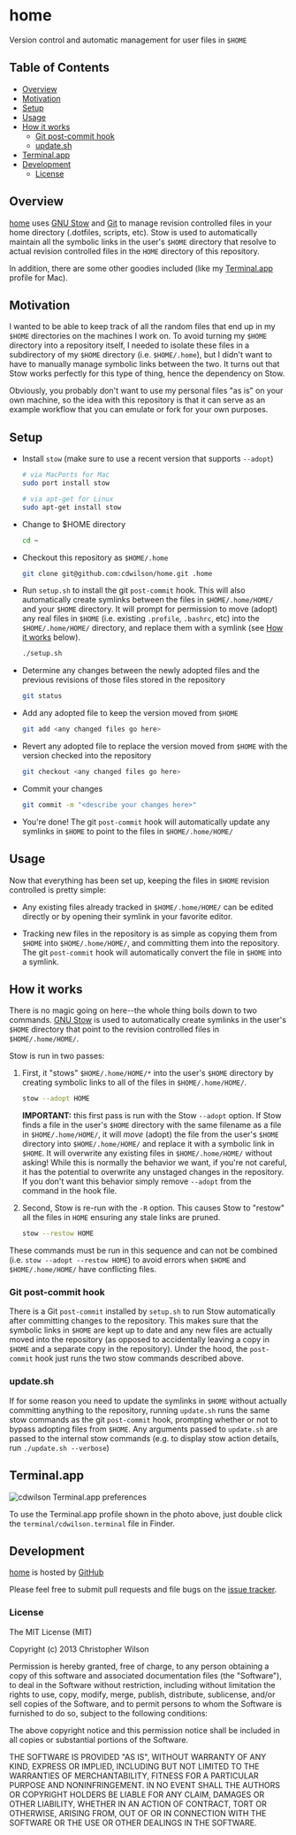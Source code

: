 # home

Version control and automatic management for user files in `$HOME`

## Table of Contents

* [Overview](#overview)
* [Motivation](#motivation)
* [Setup](#setup)
* [Usage](#usage)
* [How it works](#how-it-works)
    * [Git post-commit hook](#git-post-commit-hook)
    * [update.sh](#update.sh)
* [Terminal.app](#terminalapp)
* [Development](#development)
    * [License](#license)

## Overview

[home] uses [GNU Stow] and [Git] to manage revision controlled files in your home directory (.dotfiles, scripts, etc). Stow is used to automatically maintain all the symbolic links in the user's `$HOME` directory that resolve to actual revision controlled files in the `HOME` directory of this repository.

In addition, there are some other goodies included (like my [Terminal.app](#terminalapp) profile for Mac).


## Motivation

I wanted to be able to keep track of all the random files that end up in my `$HOME` directories on the machines I work on. To avoid turning my `$HOME` directory into a repository itself, I needed to isolate these files in a subdirectory of my `$HOME` directory (i.e. `$HOME/.home`), but I didn't want to have to manually manage symbolic links between the two.  It turns out that Stow works perfectly for this type of thing, hence the dependency on Stow. 

Obviously, you probably don't want to use my personal files "as is" on your own machine, so the idea with this repository is that it can serve as an example workflow that you can emulate or fork for your own purposes.


## Setup

* Install `stow` (make sure to use a recent version that supports `--adopt`)

    ```bash
    # via MacPorts for Mac
    sudo port install stow
    
    # via apt-get for Linux
    sudo apt-get install stow
    ```
    
* Change to $HOME directory

    ```bash
    cd ~
    ```
    
* Checkout this repository as `$HOME/.home`

    ```bash
    git clone git@github.com:cdwilson/home.git .home
    ```
    
* Run `setup.sh` to install the git `post-commit` hook. This will also automatically create symlinks between the files in `$HOME/.home/HOME/` and your `$HOME` directory.  It will prompt for permission to move (adopt) any real files in `$HOME` (i.e. existing `.profile`, `.bashrc`, etc) into the `$HOME/.home/HOME/` directory, and replace them with a symlink (see [How it works](#how-it-works) below).

    ```bash
    ./setup.sh
    ```
    
* Determine any changes between the newly adopted files and the previous revisions of those files stored in the repository

    ```bash
    git status
    ```
    
* Add any adopted file to keep the version moved from `$HOME`

    ```bash
    git add <any changed files go here>
    ```
    
* Revert any adopted file to replace the version moved from `$HOME` with the version checked into the repository

    ```bash
    git checkout <any changed files go here>
    ```
    
* Commit your changes

    ```bash
    git commit -m "<describe your changes here>"
    ```
    
* You're done! The git `post-commit` hook will automatically update any symlinks in `$HOME` to point to the files in `$HOME/.home/HOME/`


## Usage

Now that everything has been set up, keeping the files in `$HOME` revision controlled is pretty simple:

* Any existing files already tracked in `$HOME/.home/HOME/` can be edited directly or by opening their symlink in your favorite editor.

* Tracking new files in the repository is as simple as copying them from `$HOME` into `$HOME/.home/HOME/`, and committing them into the repository.  The git `post-commit` hook will automatically convert the file in `$HOME` into a symlink.


## How it works

There is no magic going on here--the whole thing boils down to two commands.  [GNU Stow] is used to automatically create symlinks in the user's `$HOME` directory that point to the revision controlled files in `$HOME/.home/HOME/`.

Stow is run in two passes:

1. First, it "stows" `$HOME/.home/HOME/*` into the user's `$HOME` directory by creating symbolic links to all of the files in `$HOME/.home/HOME/`.

    ```bash
    stow --adopt HOME
    ```

    **IMPORTANT:** this first pass is run with the Stow `--adopt` option. If Stow finds a file in the user's `$HOME` directory with the same filename as a file in `$HOME/.home/HOME/`, it will *move* (adopt) the file from the user's `$HOME` directory into `$HOME/.home/HOME/` and replace it with a symbolic link in `$HOME`. It will overwrite any existing files in `$HOME/.home/HOME/` without asking! While this is normally the behavior we want, if you're not careful, it has the potential to overwrite any unstaged changes in the repository. If you don't want this behavior simply remove `--adopt` from the command in the hook file.

2. Second, Stow is re-run with the `-R` option. This causes Stow to "restow" all the files in `HOME` ensuring any stale links are pruned.

    ```bash
    stow --restow HOME
    ```
    
These commands must be run in this sequence and can not be combined (i.e. `stow --adopt --restow HOME`) to avoid errors when `$HOME` and `$HOME/.home/HOME/` have conflicting files.


### Git post-commit hook

There is a Git `post-commit` installed by `setup.sh` to run Stow automatically after committing changes to the repository. This makes sure that the symbolic links in `$HOME` are kept up to date and any new files are actually moved into the repository (as opposed to accidentally leaving a copy in `$HOME` and a separate copy in the repository).  Under the hood, the `post-commit` hook just runs the two stow commands described above.


### update.sh

If for some reason you need to update the symlinks in `$HOME` without actually committing anything to the repository, running `update.sh` runs the same stow commands as the git `post-commit` hook, prompting whether or not to bypass adopting files from `$HOME`.  Any arguments passed to `update.sh` are passed to the internal stow commands (e.g. to display stow action details, run `./update.sh --verbose`)


## Terminal.app

![][cdwilson.terminal]

To use the Terminal.app profile shown in the photo above, just double click the `terminal/cdwilson.terminal` file in Finder.


## Development

[home] is hosted by [GitHub]

Please feel free to submit pull requests and file bugs on the [issue tracker].


### License

The MIT License (MIT)

Copyright (c) 2013 Christopher Wilson

Permission is hereby granted, free of charge, to any person obtaining a copy
of this software and associated documentation files (the "Software"), to deal
in the Software without restriction, including without limitation the rights
to use, copy, modify, merge, publish, distribute, sublicense, and/or sell
copies of the Software, and to permit persons to whom the Software is
furnished to do so, subject to the following conditions:

The above copyright notice and this permission notice shall be included in
all copies or substantial portions of the Software.

THE SOFTWARE IS PROVIDED "AS IS", WITHOUT WARRANTY OF ANY KIND, EXPRESS OR
IMPLIED, INCLUDING BUT NOT LIMITED TO THE WARRANTIES OF MERCHANTABILITY,
FITNESS FOR A PARTICULAR PURPOSE AND NONINFRINGEMENT. IN NO EVENT SHALL THE
AUTHORS OR COPYRIGHT HOLDERS BE LIABLE FOR ANY CLAIM, DAMAGES OR OTHER
LIABILITY, WHETHER IN AN ACTION OF CONTRACT, TORT OR OTHERWISE, ARISING FROM,
OUT OF OR IN CONNECTION WITH THE SOFTWARE OR THE USE OR OTHER DEALINGS IN
THE SOFTWARE.


[GitHub]: http://github.com
[home]: http://github.com/cdwilson/home
[issue tracker]: http://github.com/cdwilson/home/issues
[GNU Stow]: http://www.gnu.org/software/stow/
[Git]: http://git-scm.com/
[cdwilson.terminal]: images/cdwilson.terminal.png "cdwilson Terminal.app preferences"